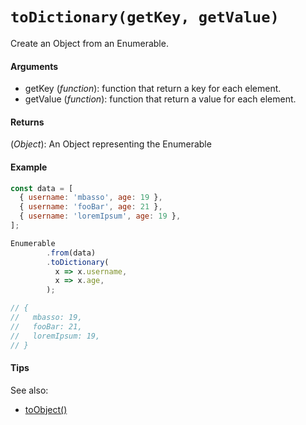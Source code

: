 # `toDictionary(getKey, getValue)`

Create an Object from an Enumerable.

#### Arguments

- getKey (*function*): function that return a key for each element.
- getValue (*function*): function that return a value for each element.

#### Returns

(*Object*): An Object representing the Enumerable

#### Example

```js
const data = [
  { username: 'mbasso', age: 19 },
  { username: 'fooBar', age: 21 },
  { username: 'loremIpsum', age: 19 },
];

Enumerable
        .from(data)
        .toDictionary(
          x => x.username,
          x => x.age,
        );

// {
//   mbasso: 19,
//   fooBar: 21,
//   loremIpsum: 19,
// }
```

#### Tips

See also:
- [toObject()](/toObject.md)
